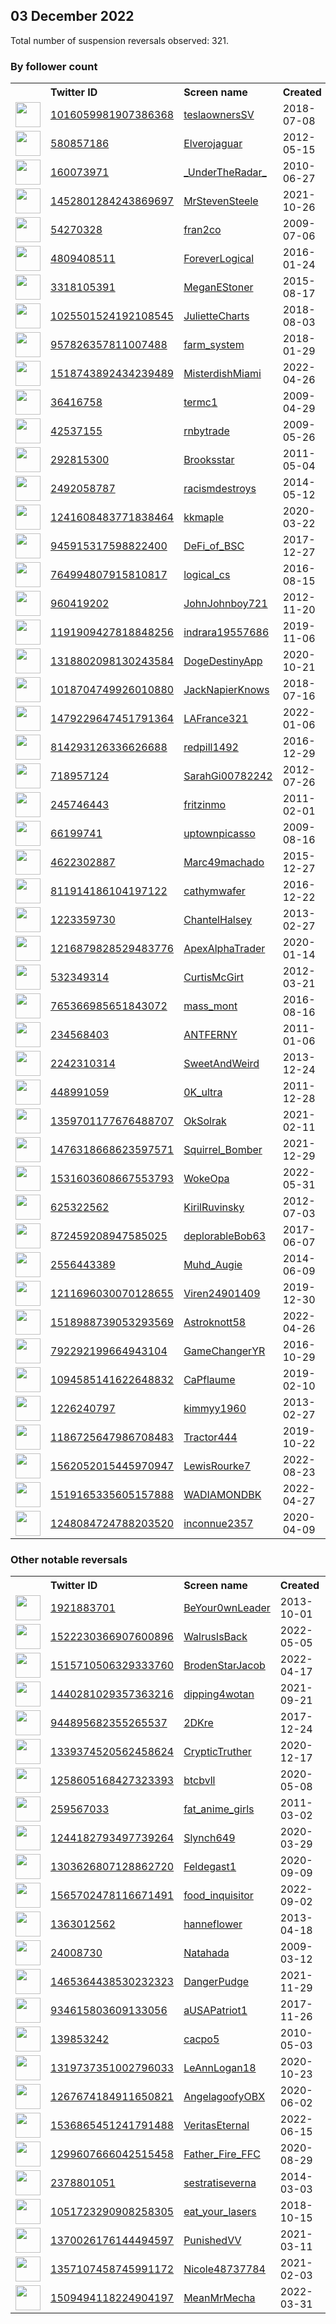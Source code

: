 
## 03 December 2022
Total number of suspension reversals observed: 321.

### By follower count
<table><tr><th></th><th align="left">Twitter ID</th><th align="left">Screen name</th>
<th align="left">Created</th><th align="left">Status</th><th align="left">Suspended</th><th align="left">Followers</th>
<tr><td><a href="https://pbs.twimg.com/profile_images/1581464502746238978/88EWeHhx_normal.jpg"><img src="https://pbs.twimg.com/profile_images/1581464502746238978/88EWeHhx_normal.jpg" width="40px" height="40px" align="center"/></a></td><td><a href="https://twitter.com/intent/user?user_id=1016059981907386368">1016059981907386368</a></td><td><a href="https://twitter.com/teslaownersSV">teslaownersSV</a></td><td>2018-07-08</td><td align="center"></td><td>2022-12-01</td><td>708677</td></tr>
<tr><td><a href="https://pbs.twimg.com/profile_images/879386710446133249/Hc6lh6sW_normal.jpg"><img src="https://pbs.twimg.com/profile_images/879386710446133249/Hc6lh6sW_normal.jpg" width="40px" height="40px" align="center"/></a></td><td><a href="https://twitter.com/intent/user?user_id=580857186">580857186</a></td><td><a href="https://twitter.com/Elverojaguar">Elverojaguar</a></td><td>2012-05-15</td><td align="center"></td><td></td><td>387620</td></tr>
<tr><td><a href="https://pbs.twimg.com/profile_images/378800000195393072/dfe73b30afd24110071a54e24ac9a3f8_normal.png"><img src="https://pbs.twimg.com/profile_images/378800000195393072/dfe73b30afd24110071a54e24ac9a3f8_normal.png" width="40px" height="40px" align="center"/></a></td><td><a href="https://twitter.com/intent/user?user_id=160073971">160073971</a></td><td><a href="https://twitter.com/_UnderTheRadar_">_UnderTheRadar_</a></td><td>2010-06-27</td><td align="center"></td><td></td><td>77014</td></tr>
<tr><td><a href="https://pbs.twimg.com/profile_images/1580767890617376768/l-gVENMn_normal.jpg"><img src="https://pbs.twimg.com/profile_images/1580767890617376768/l-gVENMn_normal.jpg" width="40px" height="40px" align="center"/></a></td><td><a href="https://twitter.com/intent/user?user_id=1452801284243869697">1452801284243869697</a></td><td><a href="https://twitter.com/MrStevenSteele">MrStevenSteele</a></td><td>2021-10-26</td><td align="center"></td><td>2022-12-01</td><td>51848</td></tr>
<tr><td><a href="https://pbs.twimg.com/profile_images/494556299/Image034_normal.jpg"><img src="https://pbs.twimg.com/profile_images/494556299/Image034_normal.jpg" width="40px" height="40px" align="center"/></a></td><td><a href="https://twitter.com/intent/user?user_id=54270328">54270328</a></td><td><a href="https://twitter.com/fran2co">fran2co</a></td><td>2009-07-06</td><td align="center"></td><td>2022-11-30</td><td>39102</td></tr>
<tr><td><a href="https://pbs.twimg.com/profile_images/893658949995577344/JpVqr5CV_normal.jpg"><img src="https://pbs.twimg.com/profile_images/893658949995577344/JpVqr5CV_normal.jpg" width="40px" height="40px" align="center"/></a></td><td><a href="https://twitter.com/intent/user?user_id=4809408511">4809408511</a></td><td><a href="https://twitter.com/ForeverLogical">ForeverLogical</a></td><td>2016-01-24</td><td align="center"></td><td></td><td>27049</td></tr>
<tr><td><a href="https://pbs.twimg.com/profile_images/1588372534587805696/ybxClUM5_normal.jpg"><img src="https://pbs.twimg.com/profile_images/1588372534587805696/ybxClUM5_normal.jpg" width="40px" height="40px" align="center"/></a></td><td><a href="https://twitter.com/intent/user?user_id=3318105391">3318105391</a></td><td><a href="https://twitter.com/MeganEStoner">MeganEStoner</a></td><td>2015-08-17</td><td align="center"></td><td>2022-11-25</td><td>24314</td></tr>
<tr><td><a href="https://pbs.twimg.com/profile_images/1611702845371305985/JSGGfftM_normal.jpg"><img src="https://pbs.twimg.com/profile_images/1611702845371305985/JSGGfftM_normal.jpg" width="40px" height="40px" align="center"/></a></td><td><a href="https://twitter.com/intent/user?user_id=1025501524192108545">1025501524192108545</a></td><td><a href="https://twitter.com/JulietteCharts">JulietteCharts</a></td><td>2018-08-03</td><td align="center"></td><td>2022-11-14</td><td>16598</td></tr>
<tr><td><a href="https://pbs.twimg.com/profile_images/1319094399934951424/2NrXnMMB_normal.jpg"><img src="https://pbs.twimg.com/profile_images/1319094399934951424/2NrXnMMB_normal.jpg" width="40px" height="40px" align="center"/></a></td><td><a href="https://twitter.com/intent/user?user_id=957826357811007488">957826357811007488</a></td><td><a href="https://twitter.com/farm_system">farm_system</a></td><td>2018-01-29</td><td align="center"></td><td></td><td>15724</td></tr>
<tr><td><a href="https://pbs.twimg.com/profile_images/1518761574965596161/vA8MYqmN_normal.jpg"><img src="https://pbs.twimg.com/profile_images/1518761574965596161/vA8MYqmN_normal.jpg" width="40px" height="40px" align="center"/></a></td><td><a href="https://twitter.com/intent/user?user_id=1518743892434239489">1518743892434239489</a></td><td><a href="https://twitter.com/MisterdishMiami">MisterdishMiami</a></td><td>2022-04-26</td><td align="center">👋</td><td>2022-10-20</td><td>11193</td></tr>
<tr><td><a href="https://pbs.twimg.com/profile_images/1270526043514982405/iemrGLHv_normal.jpg"><img src="https://pbs.twimg.com/profile_images/1270526043514982405/iemrGLHv_normal.jpg" width="40px" height="40px" align="center"/></a></td><td><a href="https://twitter.com/intent/user?user_id=36416758">36416758</a></td><td><a href="https://twitter.com/termc1">termc1</a></td><td>2009-04-29</td><td align="center">🚫</td><td></td><td>8697</td></tr>
<tr><td><a href="https://pbs.twimg.com/profile_images/1631759202929483778/BItxT3FL_normal.jpg"><img src="https://pbs.twimg.com/profile_images/1631759202929483778/BItxT3FL_normal.jpg" width="40px" height="40px" align="center"/></a></td><td><a href="https://twitter.com/intent/user?user_id=42537155">42537155</a></td><td><a href="https://twitter.com/rnbytrade">rnbytrade</a></td><td>2009-05-26</td><td align="center"></td><td>2022-04-23</td><td>8074</td></tr>
<tr><td><a href="https://pbs.twimg.com/profile_images/1599093174194028544/rB3ExwiD_normal.jpg"><img src="https://pbs.twimg.com/profile_images/1599093174194028544/rB3ExwiD_normal.jpg" width="40px" height="40px" align="center"/></a></td><td><a href="https://twitter.com/intent/user?user_id=292815300">292815300</a></td><td><a href="https://twitter.com/Brooksstar">Brooksstar</a></td><td>2011-05-04</td><td align="center"></td><td></td><td>7624</td></tr>
<tr><td><a href="https://pbs.twimg.com/profile_images/1623500194426892288/blr1mabc_normal.jpg"><img src="https://pbs.twimg.com/profile_images/1623500194426892288/blr1mabc_normal.jpg" width="40px" height="40px" align="center"/></a></td><td><a href="https://twitter.com/intent/user?user_id=2492058787">2492058787</a></td><td><a href="https://twitter.com/racismdestroys">racismdestroys</a></td><td>2014-05-12</td><td align="center"></td><td></td><td>7444</td></tr>
<tr><td><a href="https://pbs.twimg.com/profile_images/1600979394364784641/Sjn3jI4f_normal.jpg"><img src="https://pbs.twimg.com/profile_images/1600979394364784641/Sjn3jI4f_normal.jpg" width="40px" height="40px" align="center"/></a></td><td><a href="https://twitter.com/intent/user?user_id=1241608483771838464">1241608483771838464</a></td><td><a href="https://twitter.com/kkmapIe">kkmapIe</a></td><td>2020-03-22</td><td align="center">🔒</td><td></td><td>7421</td></tr>
<tr><td><a href="https://pbs.twimg.com/profile_images/1500844199825985536/_XjxLBXF_normal.jpg"><img src="https://pbs.twimg.com/profile_images/1500844199825985536/_XjxLBXF_normal.jpg" width="40px" height="40px" align="center"/></a></td><td><a href="https://twitter.com/intent/user?user_id=945915317598822400">945915317598822400</a></td><td><a href="https://twitter.com/DeFi_of_BSC">DeFi_of_BSC</a></td><td>2017-12-27</td><td align="center"></td><td>2022-11-08</td><td>7014</td></tr>
<tr><td><a href="https://pbs.twimg.com/profile_images/1648355489187545089/SqppkPce_normal.jpg"><img src="https://pbs.twimg.com/profile_images/1648355489187545089/SqppkPce_normal.jpg" width="40px" height="40px" align="center"/></a></td><td><a href="https://twitter.com/intent/user?user_id=764994807915810817">764994807915810817</a></td><td><a href="https://twitter.com/logical_cs">logical_cs</a></td><td>2016-08-15</td><td align="center"></td><td></td><td>6482</td></tr>
<tr><td><a href="https://pbs.twimg.com/profile_images/1647700793238093825/ct0qCdjb_normal.jpg"><img src="https://pbs.twimg.com/profile_images/1647700793238093825/ct0qCdjb_normal.jpg" width="40px" height="40px" align="center"/></a></td><td><a href="https://twitter.com/intent/user?user_id=960419202">960419202</a></td><td><a href="https://twitter.com/JohnJohnboy721">JohnJohnboy721</a></td><td>2012-11-20</td><td align="center"></td><td>2022-11-08</td><td>6293</td></tr>
<tr><td><a href="https://pbs.twimg.com/profile_images/1629503903711600641/ztb3m5ix_normal.jpg"><img src="https://pbs.twimg.com/profile_images/1629503903711600641/ztb3m5ix_normal.jpg" width="40px" height="40px" align="center"/></a></td><td><a href="https://twitter.com/intent/user?user_id=1191909427818848256">1191909427818848256</a></td><td><a href="https://twitter.com/indrara19557686">indrara19557686</a></td><td>2019-11-06</td><td align="center"></td><td>2022-11-08</td><td>6141</td></tr>
<tr><td><a href="https://pbs.twimg.com/profile_images/1625662157525336064/6ntoiABS_normal.png"><img src="https://pbs.twimg.com/profile_images/1625662157525336064/6ntoiABS_normal.png" width="40px" height="40px" align="center"/></a></td><td><a href="https://twitter.com/intent/user?user_id=1318802098130243584">1318802098130243584</a></td><td><a href="https://twitter.com/DogeDestinyApp">DogeDestinyApp</a></td><td>2020-10-21</td><td align="center"></td><td>2022-12-02</td><td>5751</td></tr>
<tr><td><a href="https://pbs.twimg.com/profile_images/1643791382874554371/DLX3fMYN_normal.jpg"><img src="https://pbs.twimg.com/profile_images/1643791382874554371/DLX3fMYN_normal.jpg" width="40px" height="40px" align="center"/></a></td><td><a href="https://twitter.com/intent/user?user_id=1018704749926010880">1018704749926010880</a></td><td><a href="https://twitter.com/JackNapierKnows">JackNapierKnows</a></td><td>2018-07-16</td><td align="center"></td><td>2022-03-30</td><td>5719</td></tr>
<tr><td><a href="https://pbs.twimg.com/profile_images/1604042118242209793/adIBAZSb_normal.jpg"><img src="https://pbs.twimg.com/profile_images/1604042118242209793/adIBAZSb_normal.jpg" width="40px" height="40px" align="center"/></a></td><td><a href="https://twitter.com/intent/user?user_id=1479229647451791364">1479229647451791364</a></td><td><a href="https://twitter.com/LAFrance321">LAFrance321</a></td><td>2022-01-06</td><td align="center">🚫</td><td>2022-10-20</td><td>5641</td></tr>
<tr><td><a href="https://pbs.twimg.com/profile_images/1611116729844879360/WEbYldwX_normal.jpg"><img src="https://pbs.twimg.com/profile_images/1611116729844879360/WEbYldwX_normal.jpg" width="40px" height="40px" align="center"/></a></td><td><a href="https://twitter.com/intent/user?user_id=814293126336626688">814293126336626688</a></td><td><a href="https://twitter.com/redpill1492">redpill1492</a></td><td>2016-12-29</td><td align="center"></td><td></td><td>5537</td></tr>
<tr><td><a href="https://pbs.twimg.com/profile_images/1637514552924405760/3jj0WvHy_normal.png"><img src="https://pbs.twimg.com/profile_images/1637514552924405760/3jj0WvHy_normal.png" width="40px" height="40px" align="center"/></a></td><td><a href="https://twitter.com/intent/user?user_id=718957124">718957124</a></td><td><a href="https://twitter.com/SarahGi00782242">SarahGi00782242</a></td><td>2012-07-26</td><td align="center"></td><td>2022-09-19</td><td>5156</td></tr>
<tr><td><a href="https://pbs.twimg.com/profile_images/1518521279615225856/ESElkWAn_normal.jpg"><img src="https://pbs.twimg.com/profile_images/1518521279615225856/ESElkWAn_normal.jpg" width="40px" height="40px" align="center"/></a></td><td><a href="https://twitter.com/intent/user?user_id=245746443">245746443</a></td><td><a href="https://twitter.com/fritzinmo">fritzinmo</a></td><td>2011-02-01</td><td align="center"></td><td>2022-10-21</td><td>4537</td></tr>
<tr><td><a href="https://pbs.twimg.com/profile_images/1641958043754659840/e6_pwslj_normal.jpg"><img src="https://pbs.twimg.com/profile_images/1641958043754659840/e6_pwslj_normal.jpg" width="40px" height="40px" align="center"/></a></td><td><a href="https://twitter.com/intent/user?user_id=66199741">66199741</a></td><td><a href="https://twitter.com/uptownpicasso">uptownpicasso</a></td><td>2009-08-16</td><td align="center"></td><td></td><td>4163</td></tr>
<tr><td><a href="https://pbs.twimg.com/profile_images/1610377251861811200/EuushOJb_normal.jpg"><img src="https://pbs.twimg.com/profile_images/1610377251861811200/EuushOJb_normal.jpg" width="40px" height="40px" align="center"/></a></td><td><a href="https://twitter.com/intent/user?user_id=4622302887">4622302887</a></td><td><a href="https://twitter.com/Marc49machado">Marc49machado</a></td><td>2015-12-27</td><td align="center"></td><td>2022-09-09</td><td>4093</td></tr>
<tr><td><a href="https://pbs.twimg.com/profile_images/818604724605845506/RutS25CW_normal.jpg"><img src="https://pbs.twimg.com/profile_images/818604724605845506/RutS25CW_normal.jpg" width="40px" height="40px" align="center"/></a></td><td><a href="https://twitter.com/intent/user?user_id=811914186104197122">811914186104197122</a></td><td><a href="https://twitter.com/cathymwafer">cathymwafer</a></td><td>2016-12-22</td><td align="center"></td><td>2022-07-16</td><td>4067</td></tr>
<tr><td><a href="https://pbs.twimg.com/profile_images/1371203452685021187/vZJ6nHPy_normal.jpg"><img src="https://pbs.twimg.com/profile_images/1371203452685021187/vZJ6nHPy_normal.jpg" width="40px" height="40px" align="center"/></a></td><td><a href="https://twitter.com/intent/user?user_id=1223359730">1223359730</a></td><td><a href="https://twitter.com/ChantelHalsey">ChantelHalsey</a></td><td>2013-02-27</td><td align="center"></td><td></td><td>3760</td></tr>
<tr><td><a href="https://pbs.twimg.com/profile_images/1417929726144962563/XjwMdcgo_normal.jpg"><img src="https://pbs.twimg.com/profile_images/1417929726144962563/XjwMdcgo_normal.jpg" width="40px" height="40px" align="center"/></a></td><td><a href="https://twitter.com/intent/user?user_id=1216879828529483776">1216879828529483776</a></td><td><a href="https://twitter.com/ApexAlphaTrader">ApexAlphaTrader</a></td><td>2020-01-14</td><td align="center"></td><td>2022-10-29</td><td>3642</td></tr>
<tr><td><a href="https://pbs.twimg.com/profile_images/1142170041552646145/oyQmjSG__normal.jpg"><img src="https://pbs.twimg.com/profile_images/1142170041552646145/oyQmjSG__normal.jpg" width="40px" height="40px" align="center"/></a></td><td><a href="https://twitter.com/intent/user?user_id=532349314">532349314</a></td><td><a href="https://twitter.com/CurtisMcGirt">CurtisMcGirt</a></td><td>2012-03-21</td><td align="center"></td><td></td><td>3580</td></tr>
<tr><td><a href="https://pbs.twimg.com/profile_images/1636906935768297472/qzkH3dgh_normal.jpg"><img src="https://pbs.twimg.com/profile_images/1636906935768297472/qzkH3dgh_normal.jpg" width="40px" height="40px" align="center"/></a></td><td><a href="https://twitter.com/intent/user?user_id=765366985651843072">765366985651843072</a></td><td><a href="https://twitter.com/mass_mont">mass_mont</a></td><td>2016-08-16</td><td align="center"></td><td></td><td>3406</td></tr>
<tr><td><a href="https://pbs.twimg.com/profile_images/1598925850447060994/zHzCOe4R_normal.jpg"><img src="https://pbs.twimg.com/profile_images/1598925850447060994/zHzCOe4R_normal.jpg" width="40px" height="40px" align="center"/></a></td><td><a href="https://twitter.com/intent/user?user_id=234568403">234568403</a></td><td><a href="https://twitter.com/ANTFERNY">ANTFERNY</a></td><td>2011-01-06</td><td align="center"></td><td></td><td>3224</td></tr>
<tr><td><a href="https://pbs.twimg.com/profile_images/1599066033465266176/1mca_6Nn_normal.jpg"><img src="https://pbs.twimg.com/profile_images/1599066033465266176/1mca_6Nn_normal.jpg" width="40px" height="40px" align="center"/></a></td><td><a href="https://twitter.com/intent/user?user_id=2242310314">2242310314</a></td><td><a href="https://twitter.com/SweetAndWeird">SweetAndWeird</a></td><td>2013-12-24</td><td align="center">🚫</td><td></td><td>3117</td></tr>
<tr><td><a href="https://pbs.twimg.com/profile_images/971090597674209281/bm2U-T5N_normal.jpg"><img src="https://pbs.twimg.com/profile_images/971090597674209281/bm2U-T5N_normal.jpg" width="40px" height="40px" align="center"/></a></td><td><a href="https://twitter.com/intent/user?user_id=448991059">448991059</a></td><td><a href="https://twitter.com/0K_ultra">0K_ultra</a></td><td>2011-12-28</td><td align="center"></td><td></td><td>2966</td></tr>
<tr><td><a href="https://pbs.twimg.com/profile_images/1445711875434369035/-ygMOLUV_normal.jpg"><img src="https://pbs.twimg.com/profile_images/1445711875434369035/-ygMOLUV_normal.jpg" width="40px" height="40px" align="center"/></a></td><td><a href="https://twitter.com/intent/user?user_id=1359701177676488707">1359701177676488707</a></td><td><a href="https://twitter.com/OkSolrak">OkSolrak</a></td><td>2021-02-11</td><td align="center"></td><td>2022-08-19</td><td>2954</td></tr>
<tr><td><a href="https://pbs.twimg.com/profile_images/1587655079095574528/L6mYYv1W_normal.jpg"><img src="https://pbs.twimg.com/profile_images/1587655079095574528/L6mYYv1W_normal.jpg" width="40px" height="40px" align="center"/></a></td><td><a href="https://twitter.com/intent/user?user_id=1476318668623597571">1476318668623597571</a></td><td><a href="https://twitter.com/Squirrel_Bomber">Squirrel_Bomber</a></td><td>2021-12-29</td><td align="center"></td><td>2022-11-23</td><td>2878</td></tr>
<tr><td><a href="https://pbs.twimg.com/profile_images/1553781538470477826/rn3eTQaz_normal.jpg"><img src="https://pbs.twimg.com/profile_images/1553781538470477826/rn3eTQaz_normal.jpg" width="40px" height="40px" align="center"/></a></td><td><a href="https://twitter.com/intent/user?user_id=1531603608667553793">1531603608667553793</a></td><td><a href="https://twitter.com/WokeOpa">WokeOpa</a></td><td>2022-05-31</td><td align="center"></td><td>2022-11-09</td><td>2799</td></tr>
<tr><td><a href="https://pbs.twimg.com/profile_images/863910743258701824/mXSZRCiY_normal.jpg"><img src="https://pbs.twimg.com/profile_images/863910743258701824/mXSZRCiY_normal.jpg" width="40px" height="40px" align="center"/></a></td><td><a href="https://twitter.com/intent/user?user_id=625322562">625322562</a></td><td><a href="https://twitter.com/KirilRuvinsky">KirilRuvinsky</a></td><td>2012-07-03</td><td align="center"></td><td>2022-11-20</td><td>2784</td></tr>
<tr><td><a href="https://pbs.twimg.com/profile_images/1221424835626262528/mSyVPX09_normal.jpg"><img src="https://pbs.twimg.com/profile_images/1221424835626262528/mSyVPX09_normal.jpg" width="40px" height="40px" align="center"/></a></td><td><a href="https://twitter.com/intent/user?user_id=872459208947585025">872459208947585025</a></td><td><a href="https://twitter.com/deplorableBob63">deplorableBob63</a></td><td>2017-06-07</td><td align="center"></td><td>2022-10-29</td><td>2705</td></tr>
<tr><td><a href="https://pbs.twimg.com/profile_images/1594675531278163971/3lrp2iWl_normal.jpg"><img src="https://pbs.twimg.com/profile_images/1594675531278163971/3lrp2iWl_normal.jpg" width="40px" height="40px" align="center"/></a></td><td><a href="https://twitter.com/intent/user?user_id=2556443389">2556443389</a></td><td><a href="https://twitter.com/Muhd_Augie">Muhd_Augie</a></td><td>2014-06-09</td><td align="center">🚫</td><td>2022-07-15</td><td>2679</td></tr>
<tr><td><a href="https://pbs.twimg.com/profile_images/1513014264461729794/bHha6FvV_normal.jpg"><img src="https://pbs.twimg.com/profile_images/1513014264461729794/bHha6FvV_normal.jpg" width="40px" height="40px" align="center"/></a></td><td><a href="https://twitter.com/intent/user?user_id=1211696030070128655">1211696030070128655</a></td><td><a href="https://twitter.com/Viren24901409">Viren24901409</a></td><td>2019-12-30</td><td align="center"></td><td>2022-07-15</td><td>2639</td></tr>
<tr><td><a href="https://pbs.twimg.com/profile_images/1518988921291612164/tqpt5AVb_normal.jpg"><img src="https://pbs.twimg.com/profile_images/1518988921291612164/tqpt5AVb_normal.jpg" width="40px" height="40px" align="center"/></a></td><td><a href="https://twitter.com/intent/user?user_id=1518988739053293569">1518988739053293569</a></td><td><a href="https://twitter.com/Astroknott58">Astroknott58</a></td><td>2022-04-26</td><td align="center"></td><td>2022-10-29</td><td>2627</td></tr>
<tr><td><a href="https://pbs.twimg.com/profile_images/1613771979756310529/BpkQIPQZ_normal.jpg"><img src="https://pbs.twimg.com/profile_images/1613771979756310529/BpkQIPQZ_normal.jpg" width="40px" height="40px" align="center"/></a></td><td><a href="https://twitter.com/intent/user?user_id=792292199664943104">792292199664943104</a></td><td><a href="https://twitter.com/GameChangerYR">GameChangerYR</a></td><td>2016-10-29</td><td align="center"></td><td></td><td>2555</td></tr>
<tr><td><a href="https://pbs.twimg.com/profile_images/1102778372369858560/lwXgt4Ds_normal.jpg"><img src="https://pbs.twimg.com/profile_images/1102778372369858560/lwXgt4Ds_normal.jpg" width="40px" height="40px" align="center"/></a></td><td><a href="https://twitter.com/intent/user?user_id=1094585141622648832">1094585141622648832</a></td><td><a href="https://twitter.com/CaPflaume">CaPflaume</a></td><td>2019-02-10</td><td align="center"></td><td>2022-10-29</td><td>2533</td></tr>
<tr><td><a href="https://pbs.twimg.com/profile_images/1258909620665540608/HZRdg7fP_normal.jpg"><img src="https://pbs.twimg.com/profile_images/1258909620665540608/HZRdg7fP_normal.jpg" width="40px" height="40px" align="center"/></a></td><td><a href="https://twitter.com/intent/user?user_id=1226240797">1226240797</a></td><td><a href="https://twitter.com/kimmyy1960">kimmyy1960</a></td><td>2013-02-27</td><td align="center">🚫</td><td></td><td>2524</td></tr>
<tr><td><a href="https://pbs.twimg.com/profile_images/1621276299758125056/cYvIfx7N_normal.jpg"><img src="https://pbs.twimg.com/profile_images/1621276299758125056/cYvIfx7N_normal.jpg" width="40px" height="40px" align="center"/></a></td><td><a href="https://twitter.com/intent/user?user_id=1186725647986708483">1186725647986708483</a></td><td><a href="https://twitter.com/Tractor444">Tractor444</a></td><td>2019-10-22</td><td align="center"></td><td></td><td>2494</td></tr>
<tr><td><a href="https://pbs.twimg.com/profile_images/1562052433152466945/HLyodDVI_normal.png"><img src="https://pbs.twimg.com/profile_images/1562052433152466945/HLyodDVI_normal.png" width="40px" height="40px" align="center"/></a></td><td><a href="https://twitter.com/intent/user?user_id=1562052015445970947">1562052015445970947</a></td><td><a href="https://twitter.com/LewisRourke7">LewisRourke7</a></td><td>2022-08-23</td><td align="center"></td><td>2022-09-30</td><td>2414</td></tr>
<tr><td><a href="https://pbs.twimg.com/profile_images/1588999610835832832/jIhavswO_normal.jpg"><img src="https://pbs.twimg.com/profile_images/1588999610835832832/jIhavswO_normal.jpg" width="40px" height="40px" align="center"/></a></td><td><a href="https://twitter.com/intent/user?user_id=1519165335605157888">1519165335605157888</a></td><td><a href="https://twitter.com/WADIAMONDBK">WADIAMONDBK</a></td><td>2022-04-27</td><td align="center">🚫</td><td>2022-11-09</td><td>2324</td></tr>
<tr><td><a href="https://pbs.twimg.com/profile_images/1649469309356220421/0mtN_Vsv_normal.jpg"><img src="https://pbs.twimg.com/profile_images/1649469309356220421/0mtN_Vsv_normal.jpg" width="40px" height="40px" align="center"/></a></td><td><a href="https://twitter.com/intent/user?user_id=1248084724788203520">1248084724788203520</a></td><td><a href="https://twitter.com/inconnue2357">inconnue2357</a></td><td>2020-04-09</td><td align="center"></td><td>2022-11-30</td><td>2310</td></tr>
</table>

### Other notable reversals
<table><tr><th></th><th align="left">Twitter ID</th><th align="left">Screen name</th>
<th align="left">Created</th><th align="left">Status</th><th align="left">Suspended</th><th align="left">Followers</th>
<tr><td><a href="https://pbs.twimg.com/profile_images/1054687558548914177/R90LXRUu_normal.jpg"><img src="https://pbs.twimg.com/profile_images/1054687558548914177/R90LXRUu_normal.jpg" width="40px" height="40px" align="center"/></a></td><td><a href="https://twitter.com/intent/user?user_id=1921883701">1921883701</a></td><td><a href="https://twitter.com/BeYour0wnLeader">BeYour0wnLeader</a></td><td>2013-10-01</td><td align="center"></td><td>2022-10-29</td><td>1674</td></tr>
<tr><td><a href="https://pbs.twimg.com/profile_images/1522231042865778689/12Gv1qP2_normal.jpg"><img src="https://pbs.twimg.com/profile_images/1522231042865778689/12Gv1qP2_normal.jpg" width="40px" height="40px" align="center"/></a></td><td><a href="https://twitter.com/intent/user?user_id=1522230366907600896">1522230366907600896</a></td><td><a href="https://twitter.com/WalrusIsBack">WalrusIsBack</a></td><td>2022-05-05</td><td align="center"></td><td>2022-11-23</td><td>921</td></tr>
<tr><td><a href="https://pbs.twimg.com/profile_images/1515711701148184578/qWU_kcUa_normal.jpg"><img src="https://pbs.twimg.com/profile_images/1515711701148184578/qWU_kcUa_normal.jpg" width="40px" height="40px" align="center"/></a></td><td><a href="https://twitter.com/intent/user?user_id=1515710506329333760">1515710506329333760</a></td><td><a href="https://twitter.com/BrodenStarJacob">BrodenStarJacob</a></td><td>2022-04-17</td><td align="center"></td><td>2022-11-13</td><td>506</td></tr>
<tr><td><a href="https://pbs.twimg.com/profile_images/1630289879677452289/GqhFjRld_normal.jpg"><img src="https://pbs.twimg.com/profile_images/1630289879677452289/GqhFjRld_normal.jpg" width="40px" height="40px" align="center"/></a></td><td><a href="https://twitter.com/intent/user?user_id=1440281029357363216">1440281029357363216</a></td><td><a href="https://twitter.com/dipping4wotan">dipping4wotan</a></td><td>2021-09-21</td><td align="center"></td><td>2022-11-08</td><td>15</td></tr>
<tr><td><a href="https://pbs.twimg.com/profile_images/1628813738898759681/Mm4RsYDT_normal.jpg"><img src="https://pbs.twimg.com/profile_images/1628813738898759681/Mm4RsYDT_normal.jpg" width="40px" height="40px" align="center"/></a></td><td><a href="https://twitter.com/intent/user?user_id=944895682355265537">944895682355265537</a></td><td><a href="https://twitter.com/2DKre">2DKre</a></td><td>2017-12-24</td><td align="center"></td><td>2022-09-07</td><td>2202</td></tr>
<tr><td><a href="https://pbs.twimg.com/profile_images/1444380196308611072/j8COBlxH_normal.jpg"><img src="https://pbs.twimg.com/profile_images/1444380196308611072/j8COBlxH_normal.jpg" width="40px" height="40px" align="center"/></a></td><td><a href="https://twitter.com/intent/user?user_id=1339374520562458624">1339374520562458624</a></td><td><a href="https://twitter.com/CrypticTruther">CrypticTruther</a></td><td>2020-12-17</td><td align="center"></td><td>2022-10-29</td><td>1878</td></tr>
<tr><td><a href="https://pbs.twimg.com/profile_images/1598712038515015688/I1ZDpXs6_normal.jpg"><img src="https://pbs.twimg.com/profile_images/1598712038515015688/I1ZDpXs6_normal.jpg" width="40px" height="40px" align="center"/></a></td><td><a href="https://twitter.com/intent/user?user_id=1258605168427323393">1258605168427323393</a></td><td><a href="https://twitter.com/btcbvll">btcbvll</a></td><td>2020-05-08</td><td align="center">👋</td><td>2022-11-16</td><td>601</td></tr>
<tr><td><a href="https://pbs.twimg.com/profile_images/1639170019501412352/PR_9JvyH_normal.jpg"><img src="https://pbs.twimg.com/profile_images/1639170019501412352/PR_9JvyH_normal.jpg" width="40px" height="40px" align="center"/></a></td><td><a href="https://twitter.com/intent/user?user_id=259567033">259567033</a></td><td><a href="https://twitter.com/fat_anime_girls">fat_anime_girls</a></td><td>2011-03-02</td><td align="center"></td><td>2022-11-10</td><td>329</td></tr>
<tr><td><a href="https://pbs.twimg.com/profile_images/1244183031755268098/iG7KuAfk_normal.jpg"><img src="https://pbs.twimg.com/profile_images/1244183031755268098/iG7KuAfk_normal.jpg" width="40px" height="40px" align="center"/></a></td><td><a href="https://twitter.com/intent/user?user_id=1244182793497739264">1244182793497739264</a></td><td><a href="https://twitter.com/Slynch649">Slynch649</a></td><td>2020-03-29</td><td align="center"></td><td>2022-10-20</td><td>37</td></tr>
<tr><td><a href="https://pbs.twimg.com/profile_images/1563625246275641347/NNhPK1jY_normal.jpg"><img src="https://pbs.twimg.com/profile_images/1563625246275641347/NNhPK1jY_normal.jpg" width="40px" height="40px" align="center"/></a></td><td><a href="https://twitter.com/intent/user?user_id=1303626807128862720">1303626807128862720</a></td><td><a href="https://twitter.com/Feldegast1">Feldegast1</a></td><td>2020-09-09</td><td align="center"></td><td>2022-11-09</td><td>1674</td></tr>
<tr><td><a href="https://pbs.twimg.com/profile_images/1636421580812066816/bBDcRkw5_normal.jpg"><img src="https://pbs.twimg.com/profile_images/1636421580812066816/bBDcRkw5_normal.jpg" width="40px" height="40px" align="center"/></a></td><td><a href="https://twitter.com/intent/user?user_id=1565702478116671491">1565702478116671491</a></td><td><a href="https://twitter.com/food_inquisitor">food_inquisitor</a></td><td>2022-09-02</td><td align="center"></td><td>2022-11-10</td><td>440</td></tr>
<tr><td><a href="https://pbs.twimg.com/profile_images/1315120140099284992/dlldp-zG_normal.jpg"><img src="https://pbs.twimg.com/profile_images/1315120140099284992/dlldp-zG_normal.jpg" width="40px" height="40px" align="center"/></a></td><td><a href="https://twitter.com/intent/user?user_id=1363012562">1363012562</a></td><td><a href="https://twitter.com/hanneflower">hanneflower</a></td><td>2013-04-18</td><td align="center"></td><td>2022-10-29</td><td>327</td></tr>
<tr><td><a href="https://pbs.twimg.com/profile_images/2148002982/Family_Scuba_normal.jpg"><img src="https://pbs.twimg.com/profile_images/2148002982/Family_Scuba_normal.jpg" width="40px" height="40px" align="center"/></a></td><td><a href="https://twitter.com/intent/user?user_id=24008730">24008730</a></td><td><a href="https://twitter.com/Natahada">Natahada</a></td><td>2009-03-12</td><td align="center">🔒🚫</td><td>2022-11-08</td><td>9</td></tr>
<tr><td><a href="https://pbs.twimg.com/profile_images/1586459921670815744/EDLeYpDC_normal.jpg"><img src="https://pbs.twimg.com/profile_images/1586459921670815744/EDLeYpDC_normal.jpg" width="40px" height="40px" align="center"/></a></td><td><a href="https://twitter.com/intent/user?user_id=1465364438530232323">1465364438530232323</a></td><td><a href="https://twitter.com/DangerPudge">DangerPudge</a></td><td>2021-11-29</td><td align="center"></td><td>2022-11-10</td><td>422</td></tr>
<tr><td><a href="https://pbs.twimg.com/profile_images/934647269860757504/lgDdroX7_normal.jpg"><img src="https://pbs.twimg.com/profile_images/934647269860757504/lgDdroX7_normal.jpg" width="40px" height="40px" align="center"/></a></td><td><a href="https://twitter.com/intent/user?user_id=934615803609133056">934615803609133056</a></td><td><a href="https://twitter.com/aUSAPatriot1">aUSAPatriot1</a></td><td>2017-11-26</td><td align="center"></td><td>2022-10-29</td><td>2049</td></tr>
<tr><td><a href="https://pbs.twimg.com/profile_images/458558940502970368/dAYU89B5_normal.png"><img src="https://pbs.twimg.com/profile_images/458558940502970368/dAYU89B5_normal.png" width="40px" height="40px" align="center"/></a></td><td><a href="https://twitter.com/intent/user?user_id=139853242">139853242</a></td><td><a href="https://twitter.com/cacpo5">cacpo5</a></td><td>2010-05-03</td><td align="center"></td><td>2022-10-29</td><td>544</td></tr>
<tr><td><a href="https://pbs.twimg.com/profile_images/1333885153677029377/4jTQIDCZ_normal.jpg"><img src="https://pbs.twimg.com/profile_images/1333885153677029377/4jTQIDCZ_normal.jpg" width="40px" height="40px" align="center"/></a></td><td><a href="https://twitter.com/intent/user?user_id=1319737351002796033">1319737351002796033</a></td><td><a href="https://twitter.com/LeAnnLogan18">LeAnnLogan18</a></td><td>2020-10-23</td><td align="center"></td><td>2022-10-29</td><td>918</td></tr>
<tr><td><a href="https://pbs.twimg.com/profile_images/1383818946441142276/y04ugIf0_normal.jpg"><img src="https://pbs.twimg.com/profile_images/1383818946441142276/y04ugIf0_normal.jpg" width="40px" height="40px" align="center"/></a></td><td><a href="https://twitter.com/intent/user?user_id=1267674184911650821">1267674184911650821</a></td><td><a href="https://twitter.com/AngelagoofyOBX">AngelagoofyOBX</a></td><td>2020-06-02</td><td align="center"></td><td>2022-10-29</td><td>833</td></tr>
<tr><td><a href="https://pbs.twimg.com/profile_images/1536866224881139712/59-ORDEl_normal.jpg"><img src="https://pbs.twimg.com/profile_images/1536866224881139712/59-ORDEl_normal.jpg" width="40px" height="40px" align="center"/></a></td><td><a href="https://twitter.com/intent/user?user_id=1536865451241791488">1536865451241791488</a></td><td><a href="https://twitter.com/VeritasEternal">VeritasEternal</a></td><td>2022-06-15</td><td align="center"></td><td>2022-10-20</td><td>1016</td></tr>
<tr><td><a href="https://pbs.twimg.com/profile_images/1467738847706591238/eUIOgBkd_normal.jpg"><img src="https://pbs.twimg.com/profile_images/1467738847706591238/eUIOgBkd_normal.jpg" width="40px" height="40px" align="center"/></a></td><td><a href="https://twitter.com/intent/user?user_id=1299607666042515458">1299607666042515458</a></td><td><a href="https://twitter.com/Father_Fire_FFC">Father_Fire_FFC</a></td><td>2020-08-29</td><td align="center">👋</td><td>2022-07-11</td><td>7</td></tr>
<tr><td><a href="https://pbs.twimg.com/profile_images/1598770141109620746/c_IyRd7Q_normal.jpg"><img src="https://pbs.twimg.com/profile_images/1598770141109620746/c_IyRd7Q_normal.jpg" width="40px" height="40px" align="center"/></a></td><td><a href="https://twitter.com/intent/user?user_id=2378801051">2378801051</a></td><td><a href="https://twitter.com/sestratiseverna">sestratiseverna</a></td><td>2014-03-03</td><td align="center">🔒</td><td>2022-07-16</td><td>712</td></tr>
<tr><td><a href="https://pbs.twimg.com/profile_images/1600138348005318657/_5QdAZIF_normal.jpg"><img src="https://pbs.twimg.com/profile_images/1600138348005318657/_5QdAZIF_normal.jpg" width="40px" height="40px" align="center"/></a></td><td><a href="https://twitter.com/intent/user?user_id=1051723290908258305">1051723290908258305</a></td><td><a href="https://twitter.com/eat_your_lasers">eat_your_lasers</a></td><td>2018-10-15</td><td align="center"></td><td>2022-10-07</td><td>1833</td></tr>
<tr><td><a href="https://pbs.twimg.com/profile_images/1633202549024075786/UpsiA0Ik_normal.jpg"><img src="https://pbs.twimg.com/profile_images/1633202549024075786/UpsiA0Ik_normal.jpg" width="40px" height="40px" align="center"/></a></td><td><a href="https://twitter.com/intent/user?user_id=1370026176144494597">1370026176144494597</a></td><td><a href="https://twitter.com/PunishedVV">PunishedVV</a></td><td>2021-03-11</td><td align="center"></td><td>2022-11-09</td><td>176</td></tr>
<tr><td><a href="https://pbs.twimg.com/profile_images/1520400364805279746/_nHwVByH_normal.jpg"><img src="https://pbs.twimg.com/profile_images/1520400364805279746/_nHwVByH_normal.jpg" width="40px" height="40px" align="center"/></a></td><td><a href="https://twitter.com/intent/user?user_id=1357107458745991172">1357107458745991172</a></td><td><a href="https://twitter.com/Nicole48737784">Nicole48737784</a></td><td>2021-02-03</td><td align="center"></td><td>2022-10-29</td><td>92</td></tr>
<tr><td><a href="https://pbs.twimg.com/profile_images/1509495703952838656/xA-wh-I6_normal.jpg"><img src="https://pbs.twimg.com/profile_images/1509495703952838656/xA-wh-I6_normal.jpg" width="40px" height="40px" align="center"/></a></td><td><a href="https://twitter.com/intent/user?user_id=1509494118224904197">1509494118224904197</a></td><td><a href="https://twitter.com/MeanMrMecha">MeanMrMecha</a></td><td>2022-03-31</td><td align="center"></td><td>2022-11-13</td><td>267</td></tr>
</table>
